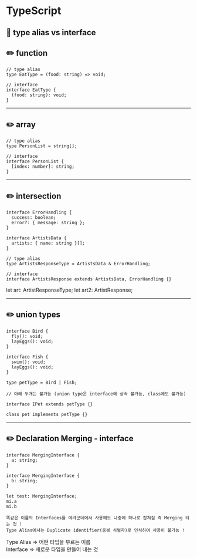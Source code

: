 # TypeScript

## :triangular_flag_on_post: type alias vs interface


## :pencil2: function

```
// type alias
type EatType = (food: string) => void;
```

```
// interface
interface EatType {
  (food: string): void;
}
```

----------------------------------------------------------------

## :pencil2: array

```
// type alias
type PersonList = string[];
```

```
// interface
interface PersonList {
  [index: number]: string;
}
```

----------------------------------------------------------------

## :pencil2: intersection

```
interface ErrorHandling {
  success: boolean;
  error?: { message: string };
}

interface ArtistsData {
  artists: { name: string }[];
}
```

```
// type alias
type ArtistsResponseType = ArtistsData & ErrorHandling;
```

```
// interface
interface ArtistsResponse extends ArtistsData, ErrorHandling {}
```

let art: ArtistResponseType;
let art2: ArtistResponse;

----------------------------------------------------------------

## :pencil2: union types

```
interface Bird {
  fly(): void;
  layEggs(): void;
}

interface Fish {
  swim(): void;
  layEggs(): void;
}

type petType = Bird | Fish;

// 아래 두개는 불가능 (union type은 interface에 상속 불가능, class에도 불가능)

interface IPet extends petType {}

class pet implements petType {}
```

----------------------------------------------------------------

## :pencil2: Declaration Merging - interface

```
interface MergingInterface {
  a: string;
}

interface MergingInterface {
  b: string;
}

let test: MergingInterface;
mi.a
mi.b

똑같은 이름의 Interfaces를 여려군데에서 사용해도 나중에 하나로 합쳐짐 즉 Merging 되는 것 !
Type Alias에서는 Duplicate identifier(중복 식별자)로 인식하여 사용이 불가능 !
```

Type Alias => 어떤 타입을 부르는 이름  
Interface => 새로운 타입을 만들어 내는 것

